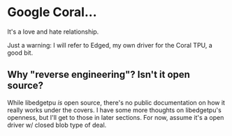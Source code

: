 
# Google Coral...

It's a love and hate relationship.

Just a warning: I will refer to Edged, my own driver for the Coral TPU, a good bit.

## Why "reverse engineering"? Isn't it open source?

While libedgetpu *is* open source, there's no public documentation on how it really works under the covers.
I have some more thoughts on libedgetpu's openness, but I'll get to those in later sections.
For now, assume it's a open driver w/ closed blob type of deal.

